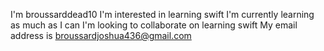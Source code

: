 I'm broussarddead10
I'm interested in learning swift
I'm currently learning as much as I can 
I'm looking to collaborate on learning swift
My email address is broussardjoshua436@gmail.com

<!---
broussarddead10/broussarddead10 is a ✨ special ✨ repository because its `README.md` (this file) appears on your GitHub profile.
You can click the Preview link to take a look at your changes.
--->
